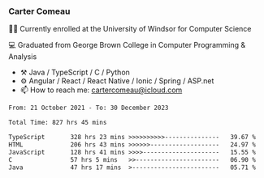 ### Carter Comeau

🙋‍♂️ Currently enrolled at the University of Windsor for Computer Science

💻 Graduated from George Brown College in Computer Programming & Analysis

- ⚒️ Java / TypeScript / C / Python
- ⚙️ Angular / React / React Native / Ionic / Spring / ASP.net
- 📫 How to reach me: cartercomeau@icloud.com

<!--START_SECTION:waka-->

```txt
From: 21 October 2021 - To: 30 December 2023

Total Time: 827 hrs 45 mins

TypeScript       328 hrs 23 mins >>>>>>>>>>---------------   39.67 %
HTML             206 hrs 43 mins >>>>>>-------------------   24.97 %
JavaScript       128 hrs 41 mins >>>>---------------------   15.55 %
C                57 hrs 5 mins   >>-----------------------   06.90 %
Java             47 hrs 17 mins  >------------------------   05.71 %
```

<!--END_SECTION:waka-->
